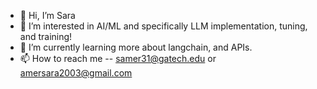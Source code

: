 - 👋 Hi, I’m Sara
- 👀 I’m interested in AI/ML and specifically LLM implementation, tuning, and training!
- 🌱 I’m currently learning more about langchain, and APIs.
- 📫 How to reach me -- samer31@gatech.edu or amersara2003@gmail.com
<!---
ssaraamer/ssaraamer is a ✨ special ✨ repository because its `README.md` (this file) appears on your GitHub profile.
You can click the Preview link to take a look at your changes.
--->
